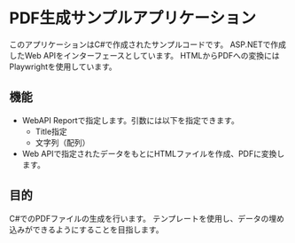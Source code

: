 # PDF生成サンプルアプリケーション

このアプリケーションはC#で作成されたサンプルコードです。
ASP.NETで作成したWeb APIをインターフェースとしています。
HTMLからPDFへの変換にはPlaywrightを使用しています。


## 機能

- WebAPI Reportで指定します。引数には以下を指定できます。
    - Title指定
    - 文字列（配列） 
- Web APIで指定されたデータをもとにHTMLファイルを作成、PDFに変換します。

## 目的

C#でのPDFファイルの生成を行います。
テンプレートを使用し、データの埋め込みができるようにすることを目指します。